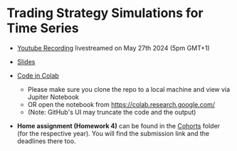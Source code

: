 # Trading Strategy Simulations for Time Series

- [Youtube Recording](https://www.youtube.com/watch?v=VV-cZM_M4EE) livestreamed on May 27th 2024 (5pm GMT+1)

- [Slides](https://docs.google.com/presentation/d/e/2PACX-1vSJtVViCdY5M14-a4sxEWxvwNnpIgdrlhvAIhsT1csBXlOA2PaiFIPGIIehfOpru7Ev8T_S3JHC_9mT/pub?start=false&loop=false&delayms=3000&slide=id.p)  

- [Code in Colab](https://github.com/DataTalksClub/stock-markets-analytics-zoomcamp/blob/main/04-trading-strategy-and-simulation/Module_04_Colab_Trading_Simulations.ipynb) 
  * Please make sure you clone the repo to a local machine and view via Jupiter Notebook 
  * OR open the notebook from https://colab.research.google.com/ 
  * (Note: GitHub's UI may truncate the code and the output) 

- **Home assignment (Homework 4)** can be found in the [Cohorts](../cohorts/) folder (for the respective year). You will find the submission link and the deadlines there too.